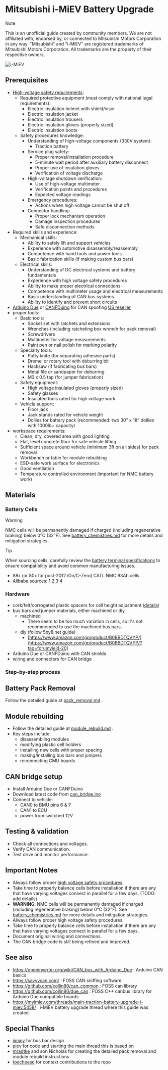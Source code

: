 # Mitsubishi i-MiEV Battery Upgrade

> [!NOTE]
> This is an unofficial guide created by community members. We are not affiliated with, endorsed by, or connected to Mitsubishi Motors Corporation in any way. "Mitsubishi" and "i-MiEV" are registered trademarks of Mitsubishi Motors Corporation. All trademarks are the property of their respective owners.

![i-MiEV](./miev.svg)

## Prerequisites

- [High-voltage safety requirements](https://web.archive.org/web/20241222211352/http://mmc-manuals.ru/manuals/i-miev/online/Service_Manual/2017/54/html/M154940710001501ENG.HTM):
  - Required protective equipment (must comply with national legal requirements):
    - Electric insulation helmet with shield/visor
    - Electric insulation jacket
    - Electric insulation trousers
    - Electric insulation gloves (properly sized)
    - Electric insulation boots
  - Safety procedures knowledge:
    - Understanding of high-voltage components (330V system):
      - Traction battery
    - Service plug safety:
      - Proper removal/installation procedure
      - 5-minute wait period after auxiliary battery disconnect
      - Proper use of insulation gloves
      - Verification of voltage discharge
    - High-voltage shutdown verification:
      - Use of high-voltage multimeter
      - Verification points and procedures
      - Expected voltage readings
    - Emergency procedures:
      - Actions when high voltage cannot be shut off
    - Connector handling:
      - Proper lock mechanism operation
      - Damage inspection procedures
      - Safe disconnection methods
- Required skills and experience:
  - Mechanical skills:
    - Ability to safely lift and support vehicles
    - Experience with automotive disassembly/reassembly
    - Competence with hand tools and power tools
    - Basic fabrication skills (if making custom bus bars)
  - Electrical skills:
    - Understanding of DC electrical systems and battery fundamentals
    - Experience with high voltage safety procedures
    - Ability to make proper electrical connections
    - Competence with multimeter usage and electrical measurements
    - Basic understanding of CAN bus systems
    - Ability to identify and prevent short circuits
- [Arduino Due](https://docs.arduino.cc/hardware/due/) or [CANFDuino](https://github.com/togglebit/CANFDuino) for CAN spoofing [US reseller](<https://copperhilltech.com/arduino/>)
- proper tools:
  - Basic tools:
    - Socket set with ratchets and extensions
    - Wrenches (including ratcheting box wrench for pack removal)
    - Screwdrivers
    - Multimeter for voltage measurements
    - Paint pen or nail polish for marking polarity
  - Specialty tools:
    - Putty knife (for separating adhesive parts)
    - Dremel or rotary tool with deburring bit
    - Hacksaw (if fabricating bus bars)
    - Metal file or sandpaper for deburring
    - M3 x 0.5 tap (for jumper fabrication)
  - Safety equipment:
    - High voltage insulated gloves (properly sized)
    - Safety glasses
    - Insulated tools rated for high voltage work
  - Vehicle support:
    - Floor jack
    - Jack stands rated for vehicle weight
    - Dollies for battery pack (recommended: two 30" x 18" dollies with 1000lb+ capacity)
- workspace requirements:
  - Clean, dry, covered area with good lighting
  - Flat, level concrete floor for safe vehicle lifting
  - Sufficient space around vehicle (minimum 3ft on all sides) for pack removal
  - Workbench or table for module rebuilding
  - ESD-safe work surface for electronics
  - Good ventilation
  - Temperature controlled environment (important for NMC battery work)

## Materials

### Battery Cells

> [!WARNING]
> NMC cells will be permanently damaged if charged (including regenerative braking) below 0°C (32°F). See [battery_chemistries.md](battery_chemistries.md) for more details and mitigation strategies.

> [!TIP]
> When sourcing cells, carefully review the [battery terminal specifications](battery_terminals.md) to ensure compatibility and avoid common manufacturing issues.

- 88x (or 80x for post-2012 iOn/C-Zero) CATL NMC 93Ah cells
- Alibaba sources: [1](https://www.alibaba.com/product-detail/Starmax-High-Power-Catl-3-7V_1600752172388.html) [2](https://www.alibaba.com/product-detail/Brand-New-CATL-Ternary-Lithium-Ion_1600494889608.html) [3](https://www.xihobattery.com/products/catl-93ah-37v-nmc-prismatic-rechargeable-lithium-ion-battery) [4](https://www.alibaba.com/product-detail/subject_1600869468591.html)

### Hardware

- cork/felt/corrogated plastic spacers for cell height adjustment ([details](module_rebuild.md))
- bus bars and jumper materials, either machined or diy
  - machined
    - There seem to be too much variation in cells, so it's not recommended to use the machined bus bars.
  - diy (follow 5by8.net guide)
    - [https://www.amazon.com/gp/product/B0BBDTQVYP/](https://www.amazon.com/gp/product/B0BBDTQVYP/?tag=forumyield-20)
- Arduino Due or CANFDuino with CAN shields
- wiring and connectors for CAN bridge

### Step-by-step process​

## Battery Pack Removal  

Follow the detailed guide at [pack_removal.md](./pack_removal.md) .

## Module rebuilding

- Follow the detailed guide at [module_rebuild.md](./module_rebuild.md) .
- Key steps include:
  - disassembling modules
  - modifying plastic cell holders
  - installing new cells with proper spacing
  - making/installing bus bars and jumpers
  - reconnecting CMU boards

## CAN bridge setup  

- Install Arduino Due or CANFDuino
- Download latest code from [can_bridge.ino](can_bridge.ino)
- Connect to vehicle:
  - CAN0 to BMU pins 6 & 7
  - CAN1 to ECU
  - power from switched 12V

## Testing & validation  

- Check all connections and voltages.
- Verify CAN communication.
- Test drive and monitor performance.

## Important Notes

- Always follow proper [high voltage safety procedures](https://web.archive.org/web/20241222211352/http://mmc-manuals.ru/manuals/i-miev/online/Service_Manual/2017/54/html/M154940710001501ENG.HTM).
- Take time to properly balance cells before installation if there are any that have varying voltages connect in parallel for a few days. (TODO: add details)
- **WARNING**: NMC cells will be permanently damaged if charged (including regenerative braking) below 0°C (32°F). See [battery_chemistries.md](battery_chemistries.md) for more details and mitigation strategies.
- Always follow proper high voltage safety procedures.
- Take time to properly balance cells before installation if there are any that have varying voltages connect in parallel for a few days.
- Document original wiring and connections.
- The CAN bridge code is still being refined and improved.

## See also

- <https://openinverter.org/wiki/CAN_bus_with_Arduino_Due> : Arduino CAN basics
- <https://savvycan.com/> : FOSS CAN sniffing software
- <https://github.com/collin80/can_common> : FOSS can library
- <https://github.com/collin80/due_can> : FOSS C++ canbus library for Arduino Due compatible boards
- <https://myimiev.com/threads/main-traction-battery-upgrade-i-miev.5458/> : i-MiEV battery upgrade thread where this guide was created

## Special Thanks

- [jiminy](https://myimiev.com/members/jiminy.1606/) for bus bar design
- [piev](https://myimiev.com/members/piev.2638/) for code and starting the main thread this is based on
- [mradtke](https://myimiev.com/members/mradtke.1615/) and son Nicholas for creating the detailed pack removal and module rebuild instructions
- [toecheese](https://myimiev.com/members/toecheese.4279/) for context contributions to the repo
